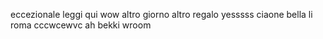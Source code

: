 eccezionale
leggi qui
wow
altro giorno altro regalo
yesssss
ciaone
bella li roma
cccwcewvc
ah bekki
wroom
